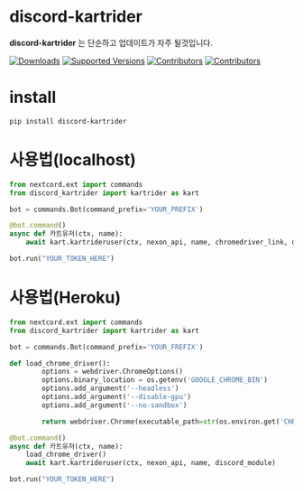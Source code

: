 # discord-kartrider

**discord-kartrider** 는 단순하고 업데이트가 자주 될것입니다.

[![Downloads](https://static.pepy.tech/badge/discord_kartrider/month)](https://pepy.tech/project/discord_kartrider)
[![Supported Versions](https://img.shields.io/pypi/pyversions/discord_kartrider.svg)](https://pypi.org/project/discord_kartrider)
[![Contributors](https://img.shields.io/github/contributors/chunjoonseo541/discord-kartrider.svg)](https://github.com/chunjoonseo541/discord-kartrider/graphs/contributors)
[![Contributors](https://img.shields.io/pypi/v/discord-kartrider)](https://pypi.org/project/discord_kartrider)

# install
```
pip install discord-kartrider
```

# 사용법(localhost)
```py
from nextcord.ext import commands
from discord_kartrider import kartrider as kart

bot = commands.Bot(command_prefix='YOUR_PREFIX')

@bot.command()
async def 카트유저(ctx, name):
    await kart.kartrideruser(ctx, nexon_api, name, chromedriver_link, discord_module)

bot.run("YOUR_TOKEN_HERE")
```

# 사용법(Heroku)
```python
from nextcord.ext import commands
from discord_kartrider import kartrider as kart

bot = commands.Bot(command_prefix='YOUR_FREFIX')

def load_chrome_driver():
        options = webdriver.ChromeOptions()
        options.binary_location = os.getenv('GOOGLE_CHROME_BIN')
        options.add_argument('--headless')
        options.add_argument('--disable-gpu')
        options.add_argument('--no-sandbox')

        return webdriver.Chrome(executable_path=str(os.environ.get('CHROME_EXECUTABLE_PATH')), chrome_options=options)

@bot.command()
async def 카트유저(ctx, name):
    load_chrome_driver()
    await kart.kartrideruser(ctx, nexon_api, name, discord_module)

bot.run("YOUR_TOKEN_HERE")
```